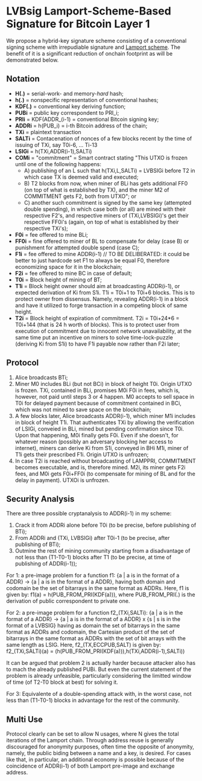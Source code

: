 # LVBsig Lamport-Scheme-Based Signature for Bitcoin Layer 1

We propose a hybrid-key signature scheme consisting of a conventional signing scheme with irrepudiable signature and [Lamport scheme](https://en.wikipedia.org/wiki/S/KEY). The benefit of it is a significant reduction of onchain footprint as will be demonstrated below.

## Notation

* **H(.)** = serial-work- and memory-*hard* hash;
* **h(.)** = nonspecific representation of conventional hashes;
* **KDF(.)** = conventional key deriving function;
* **PUBi** = public key correspondent to PRI_i;
* **PRIi** = KDF(ADDR_(i-1) = conventional Bitcoin signing key;
* **ADDRi** = h(PUB_i) = i-th Bitcoin address of the chain;
* **TXi** = plaintext transaction
* **SALTi** = Contacenation of nonces of a few blocks recent by the time of issuing of TXi, say T0i-6, ... Ti-13
* **LSIGi** = h(TXi,ADDR(i-1),SALTi)
* **COMi** = "commitment" = Smart contract stating "This UTXO is frozen until one of the following happens:
  * A) publishing of an L such that h(TXi,L,SALTi) = LVBSIGi before T2 in which case TX is deemed valid and executed;
  * B) T2 blocks from now, when miner of BLi has gets additional FF0 (on top of what is established by TX), and the miner M2 of COMMITMENT gets F2, both from UTXO"; or
  * C) another such commitment is signed by the same key (attempted double spending), in which case both (or all) are mined with their respective F2's, and respective miners of (TXi,LVBSIGi)'s get their respective FF0i's (again, on top of what is established by their respective TXi's);
* **F0i** = fee offered to mine BLi;
* **FF0i** = fine offered to miner of BL to compensate for delay (case B) or punishment for attempted double spend (case C);
* **F1i** = fee offered to mine ADDR(i-1) // TO BE DELIBERATED: it could be better to just hardcode set F1 to always be equal F0, therefore economizing space for it in the blockchain;
* **F2i** = fee offered to mine BC in case of default;
* **T0i** = Block height of mining of BT;
* **T1i** = Block height owner should aim at broadcasting ADDR(i-1), or expected derivation of Ki from S1i. T1i = T0i+1 to T0i+6 blocks. This is to protect owner from dissensus. Namely, revealing ADDR(i-1) in a block and have it utilized to forge transaction in a competing block of same height.
* **T2i** = Block height of expiration of commitment. T2i = T0i+24*6 = T0i+144 (that is 24 h worth of blocks). This is to protect user from execution of commitment due to innocent network unavailability, at the same time put an incentive on miners to solve time-lock-puzzle (deriving Ki from S1i) to have F1i payable now rather than F2i later;

## Protocol

1. Alice broadcasts BTi;
2. Miner M0 includes BLi (but not BCi) in block of height T0i. Origin UTXO is frozen. TXi, contained in BLi, promises M0i F0i in fees, which is, however, not paid until steps 3 or 4 happen. M0 accepts to sell space in T0i for delayed payment because of commitment contained in BCi, which was not mined to save space on the blockchain;
3. A few blocks later, Alice broadcasts ADDR(i-1), which miner M1i includes in block of height T1i. That authenticates TXi by allowing the verification of LSIGi, conveied in BLi, mined but pending confirmation since T0i. Upon that happening, M0i finally gets F0i. Even if she doesn't, for whatever reason (possibly an adversary blocking her access to internet), miners can derive Ki from S1i, conveyed in BHi
M1i, miner of T1i gets their prescribed F1i. Origin UTXO is unfrozen;
4. In case T2i is reached without broadcasting of LAMPPRI, COMMITMENT becomes executable, and is, therefore mined. M2i, its miner gets F2i fees, and
M0i gets F0i+FF0i (to compensate for mining of BL and for the delay in payment). UTXOi is unfrozen.

## Security Analysis

There are three possible cryptanalysis to ADDR(i-1) in my scheme:

1.  Crack it from ADDRi alone before T0i (to be precise, before publishing of BTi);
2.  From ADDRi and (TXi, LVBSIGi) after T0i-1 (to be precise, after publishing of BTi);
3.  Outmine the rest of mining community starting from a disadvantage of not less than (T1-T0-1) blocks after T1 (to be precise, at time of publishing of ADDR(i-1));

For 1: a pre-image problem for a function
f1: {a | a is in the format of a ADDR} -> {a | a is in the format of a ADDR}, 
having both domain and codomain be the set of bitarrays in the same format as ADDRs. Here, f1 is given by:
f1(a) = h(PUB_FROM_PRI(KDF(a))), where PUB_FROM_PRI(.) is the derivation of public correspondent to private one.

For 2: a pre-image problem for a function
f2_(TXi,SALTi): {a | a is in the format of a ADDR} -> {a | a is in the format of a ADDR} x {s | s is in the format of a LVBSIG}
having as domain the set of bitarrays in the same format as ADDRs and codomain, the Cartesian product of the set of bitarrays in the same format as ADDRs with the set of bit arrays with the same length as LSIG. Here, f2_(TX,ECCPUB,SALT) is given by:
f2_(TXi,SALTi)(a) = (h(PUB_FROM_PRI(KDF(a))),h(TXi,ADDR(i-1),SALTi))

It can be argued that problem 2 is actually harder because attacker also has to mach the already published PUBi. But even the current statement of the problem is already unfeasible, particularly considering the limitted window of time (of T2-T0 block at best) for solving it.

For 3: Equivalente of a double-spending attack with, in the worst case, not less than (T1-T0-1) blocks in advantage for the rest of the community.

## Multi Use

Protocol clearly can be set to allow N usages, where N gives the total iterations of the Lamport chain. Through address reuse is generally discouraged for anonymity purposes, often time the opposite of anonymity, namely, the public biding between a name and a key, is desired. For cases like that, in particular, an additional economy is possible because of the coincidence of ADDR(i-1) of both Lamport pre-image and exchange address.
